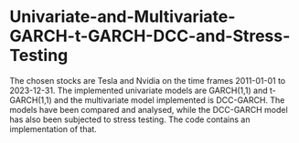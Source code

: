 # Univariate-and-Multivariate-GARCH-t-GARCH-DCC-and-Stress-Testing
The chosen stocks are Tesla and Nvidia on the time frames 2011-01-01 to 2023-12-31. The implemented univariate models are GARCH(1,1) and t-GARCH(1,1) and the multivariate model implemented is DCC-GARCH. The models have been compared and analysed, while the DCC-GARCH model has also been subjected to stress testing.
The code contains an implementation of that.
